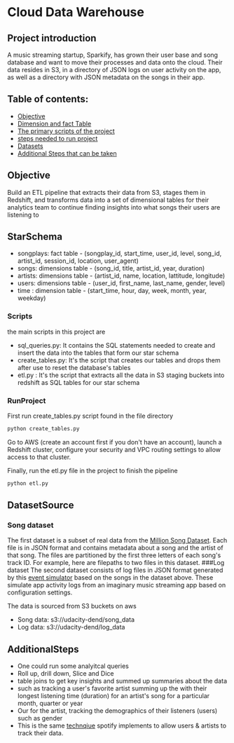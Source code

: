 # Cloud Data Warehouse
## Project introduction

A music streaming startup, Sparkify, has grown their user base and song database and want to move their processes and data onto the cloud. Their data resides in S3, in a directory of JSON logs on user activity on the app, as well as a directory with JSON metadata on the songs in their app.

## Table of contents:

- [Objective](#objective)
- [Dimension and fact Table](#starschema)
- [The primary scripts of the project](#scripts)
- [steps needed to run project](#runproject)
- [Datasets](#datasetsource)
- [Additional Steps that can be taken](#additionalsteps)


## Objective
Build an ETL pipeline that extracts their data from S3, stages them in Redshift, and transforms data into a set of dimensional tables for their analytics team to continue finding insights into what songs their users are listening to

## StarSchema
- songplays: fact table - (songplay_id, start_time, user_id, level, song_id, artist_id, session_id, location, user_agent)
- songs: dimensions table - (song_id, title, artist_id, year, duration)
- artists: dimensions table - (artist_id, name, location, lattitude, longitude)
- users: dimensions table - (user_id, first_name, last_name, gender, level)
- time : dimension table - (start_time, hour, day, week, month, year, weekday)

### Scripts
the main scripts in this project are
- sql_queries.py: It contains the SQL statements needed to create and insert the data into the tables that form our star schema
- create_tables.py: It's the script that creates our tables and drops them after use to reset the database's tables
- etl.py : It's the script that extracts all the data in S3 staging buckets into redshift as SQL tables for our star schema

### RunProject
First run create_tables.py script found in the file directory
```bash
python create_tables.py
```
Go to AWS (create an account first if you don't have an account), launch a Redshift cluster, configure your security and VPC routing settings to allow access to that cluster. 

Finally, run the etl.py file in the project to finish the pipeline
```bash
python etl.py
```
## DatasetSource
### Song dataset
The first dataset is a subset of real data from the [Million Song Dataset](http://millionsongdataset.com/). Each file is in JSON format and contains metadata about a song and the artist of that song. The files are partitioned by the first three letters of each song's track ID. For example, here are filepaths to two files in this dataset.
###Log dataset
The second dataset consists of log files in JSON format generated by this [event simulator](https://github.com/Interana/eventsim) based on the songs in the dataset above. These simulate app activity logs from an imaginary music streaming app based on configuration settings.

The data is  sourced from S3 buckets on aws
- Song data: s3://udacity-dend/song_data
- Log data: s3://udacity-dend/log_data

## AdditionalSteps
- One could run some analyitcal queries
- Roll up, drill down, Slice and Dice
- table joins to get key insights and summed up summaries about the data
- such as tracking a user's favorite artist summing up the with their longest listening time (duration) for an artist's song for a particular month, quarter or year
- Our for the artist, tracking the demographics of their listeners (users) such as gender
- This is the same [technqiue](https://artists.spotify.com/en/blog/how-to-read-your-spotify-for-artists-data) spotify implements to allow users & artists to track their data.

